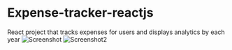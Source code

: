 # Expense-tracker-reactjs

React project that tracks expenses for users and displays analytics by each year 
![Screenshot](https://user-images.githubusercontent.com/89392317/139555675-17bf2059-f238-4bf4-baac-7c5a30857005.PNG)
![Screenshot2](https://user-images.githubusercontent.com/89392317/139555691-0fa8e245-a482-43b1-9053-c4d4abaa31f6.PNG)
